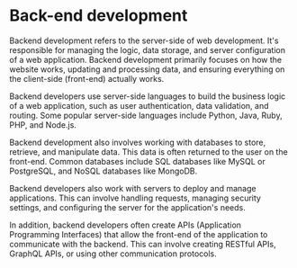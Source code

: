 # Back-end development

Backend development refers to the server-side of web development. It's responsible for managing the logic, data storage, and server configuration of a web application. Backend development primarily focuses on how the website works, updating and processing data, and ensuring everything on the client-side (front-end) actually works.

Backend developers use server-side languages to build the business logic of a web application, such as user authentication, data validation, and routing. Some popular server-side languages include Python, Java, Ruby, PHP, and Node.js.

Backend development also involves working with databases to store, retrieve, and manipulate data. This data is often returned to the user on the front-end. Common databases include SQL databases like MySQL or PostgreSQL, and NoSQL databases like MongoDB.

Backend developers also work with servers to deploy and manage applications. This can involve handling requests, managing security settings, and configuring the server for the application's needs.

In addition, backend developers often create APIs (Application Programming Interfaces) that allow the front-end of the application to communicate with the backend. This can involve creating RESTful APIs, GraphQL APIs, or using other communication protocols.